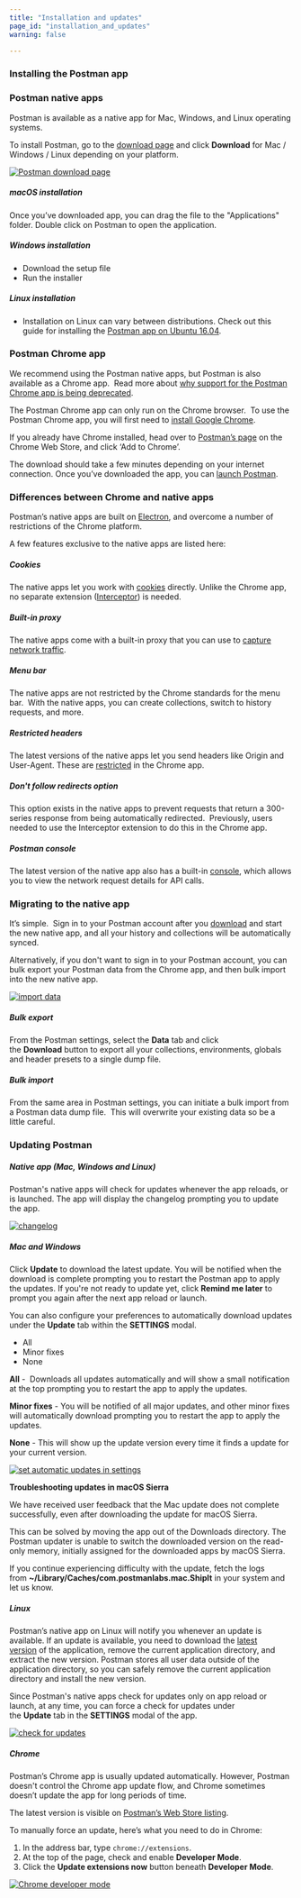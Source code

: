 ```yaml
---
title: "Installation and updates"
page_id: "installation_and_updates"
warning: false

---
```


### **Installing the Postman app**

### Postman native apps

Postman is available as a native app for Mac, Windows, and Linux operating systems.

To install Postman, go to the [download page](https://www.getpostman.com/downloads/) and click **Download** for Mac / Windows / Linux depending on your platform.

[![Postman download page](https://s3.amazonaws.com/postman-static-getpostman-com/postman-docs/59161734.png)](https://s3.amazonaws.com/postman-static-getpostman-com/postman-docs/59161734.png)

##### **macOS installation**

   Once you’ve downloaded app, you can drag the file to the "Applications" folder. Double click on Postman to open the application.

##### **Windows installation**

   *   Download the setup file
   *   Run the installer

##### **Linux installation**

   *   Installation on Linux can vary between distributions. Check out this guide for installing the [Postman app on Ubuntu 16.04](https://blog.bluematador.com/posts/postman-how-to-install-on-ubuntu-1604/?utm_source=hootsuite&utm_medium=twitter&utm_campaign=).

### Postman Chrome app

We recommend using the Postman native apps, but Postman is also available as a Chrome app.  Read more about [why support for the Postman Chrome app is being deprecated](http://blog.getpostman.com/2017/03/14/going-native/).

The Postman Chrome app can only run on the Chrome browser.  To use the Postman Chrome app, you will first need to [install Google Chrome](http://www.google.com/chrome/).

If you already have Chrome installed, head over to [Postman’s page](https://chrome.google.com/webstore/detail/postman-rest-client-packa/fhbjgbiflinjbdggehcddcbncdddomop?hl=en) on the Chrome Web Store, and click ‘Add to Chrome’.

The download should take a few minutes depending on your internet connection. Once you’ve downloaded the app, you can [launch Postman](/docs/postman/launching_postman/installation_and_updates/).

### Differences between Chrome and native apps

Postman’s native apps are built on [Electron](http://electron.atom.io/), and overcome a number of restrictions of the Chrome platform.

A few features exclusive to the native apps are listed here:

##### **Cookies**

The native apps let you work with [cookies](/docs/postman/sending_api_requests/cookies/) directly. Unlike the Chrome app, no separate extension ([Interceptor](/docs/postman/sending_api_requests/interceptor_extension/)) is needed.

##### **Built-in proxy**

The native apps come with a built-in proxy that you can use to [capture network traffic](/docs/postman/sending_api_requests/capturing_http_requests/).

##### **Menu bar**

The native apps are not restricted by the Chrome standards for the menu bar.  With the native apps, you can create collections, switch to history requests, and more.

##### **Restricted headers**

The latest versions of the native apps let you send headers like Origin and User-Agent. These are [restricted](/docs/postman/sending_api_requests/interceptor_extension/) in the Chrome app. 

##### **Don't follow redirects option**

This option exists in the native apps to prevent requests that return a 300-series response from being automatically redirected.  Previously, users needed to use the Interceptor extension to do this in the Chrome app.

##### **Postman console**

The latest version of the native app also has a built-in [console](/docs/postman/sending_api_requests/debugging_and_logs/), which allows you to view the network request details for API calls.

### **Migrating to the native app**

It’s simple.  Sign in to your Postman account after you [download](https://www.getpostman.com/downloads/) and start the new native app, and all your history and collections will be automatically synced.

Alternatively, if you don't want to sign in to your Postman account, you can bulk export your Postman data from the Chrome app, and then bulk import into the new native app.

[![import data](https://s3.amazonaws.com/postman-static-getpostman-com/postman-docs/59161744.png)](https://s3.amazonaws.com/postman-static-getpostman-com/postman-docs/59161744.png)  

##### **Bulk export**

From the Postman settings, select the **Data** tab and click the **Download** button to export all your collections, environments, globals and header presets to a single dump file.

##### **Bulk import**

From the same area in Postman settings, you can initiate a bulk import from a Postman data dump file.  This will overwrite your existing data so be a little careful.

### **Updating Postman**

##### **Native app (Mac, Windows and Linux)**

Postman's native apps will check for updates whenever the app reloads, or is launched. The app will display the changelog prompting you to update the app. 

[![changelog](https://s3.amazonaws.com/postman-static-getpostman-com/postman-docs/59161812.png)](https://s3.amazonaws.com/postman-static-getpostman-com/postman-docs/59161812.png)

##### **Mac and Windows**

Click **Update** to download the latest update. You will be notified when the download is complete prompting you to restart the Postman app to apply the updates. If you're not ready to update yet, click **Remind me later** to prompt you again after the next app reload or launch.

You can also configure your preferences to automatically download updates under the **Update** tab within the **SETTINGS** modal.

   *   All
   *   Minor fixes
   *   None

**All** -  Downloads all updates automatically and will show a small notification at the top prompting you to restart the app to apply the updates.

**Minor fixes** - You will be notified of all major updates, and other minor fixes will automatically download prompting you to restart the app to apply the updates.

**None** - This will show up the update version every time it finds a update for your current version. 

[![set automatic updates in settings](https://s3.amazonaws.com/postman-static-getpostman-com/postman-docs/59161823.png)](https://s3.amazonaws.com/postman-static-getpostman-com/postman-docs/59161823.png)

**Troubleshooting updates in macOS Sierra**

We have received user feedback that the Mac update does not complete successfully, even after downloading the update for macOS Sierra.

This can be solved by moving the app out of the Downloads directory. The Postman updater is unable to switch the downloaded version on the read-only memory, initially assigned for the downloaded apps by macOS Sierra.  

If you continue experiencing difficulty with the update, fetch the logs from **~/Library/Caches/com.postmanlabs.mac.ShipIt** in your system and let us know.

##### **Linux**

Postman’s native app on Linux will notify you whenever an update is available. If an update is available, you need to download the [latest version](https://www.getpostman.com/downloads/) of the application, remove the current application directory, and extract the new version. Postman stores all user data outside of the application directory, so you can safely remove the current application directory and install the new version.  

Since Postman's native apps check for updates only on app reload or launch, at any time, you can force a check for updates under the **Update** tab in the **SETTINGS** modal of the app. 

[![check for updates](https://s3.amazonaws.com/postman-static-getpostman-com/postman-docs/59161839.png)](https://s3.amazonaws.com/postman-static-getpostman-com/postman-docs/59161839.png)

##### **Chrome**

Postman’s Chrome app is usually updated automatically. However, Postman doesn't control the Chrome app update flow, and Chrome sometimes doesn’t update the app for long periods of time.

The latest version is visible on [Postman’s Web Store listing](https://chrome.google.com/webstore/detail/fhbjgbiflinjbdggehcddcbncdddomop?hl=en).

To manually force an update, here’s what you need to do in Chrome:

  1.  In the address bar, type `chrome://extensions`.
  2.  At the top of the page, check and enable **Developer Mode**.
  3.  Click the **Update extensions now** button beneath **Developer Mode**.

  [![Chrome developer mode](https://s3.amazonaws.com/postman-static-getpostman-com/postman-docs/58280741.png)](https://s3.amazonaws.com/postman-static-getpostman-com/postman-docs/58280741.png)
